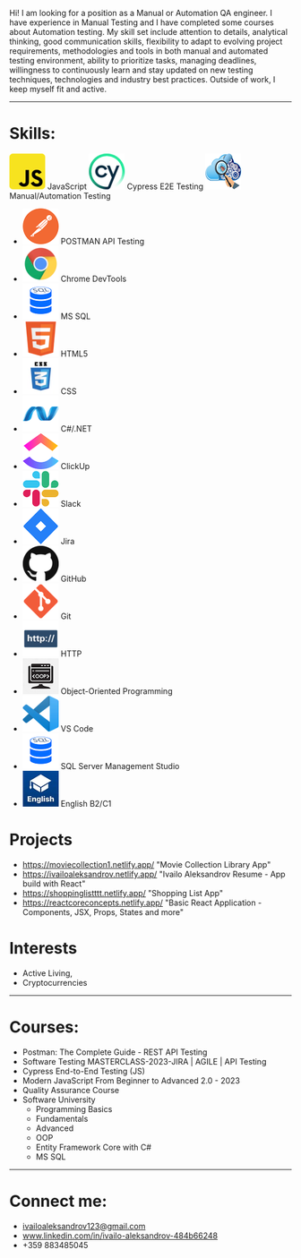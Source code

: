Hi! I am looking for a position as a Manual or Automation QA engineer. I have experience in Manual Testing and I have completed some courses about Automation testing. My skill set include attention to details, analytical thinking, good communication skills, flexibility to adapt to evolving project requirements, methodologies and tools in both manual and automated testing environment, ability to prioritize tasks, managing deadlines, willingness to continuously learn and stay updated on new testing techniques, technologies and industry best practices. Outside of work, I keep myself fit and active.
- - - - - - - - - - - - - - - - - - - - - - - - - - - - - - - - - - - - - - - - - - - 
# Skills:
![](https://github.com/IvailoAleksandrov/IvailoAleksandrovResume/blob/main/src/icons/js.webp) JavaScript
![](https://github.com/IvailoAleksandrov/IvailoAleksandrovResume/blob/main/src/icons/cypress.webp) Cypress E2E Testing 
![](https://github.com/IvailoAleksandrov/IvailoAleksandrovResume/blob/main/src/icons/testautomation.png)Manual/Automation Testing
- ![](https://github.com/IvailoAleksandrov/IvailoAleksandrovResume/blob/main/src/icons/postman.png) POSTMAN API Testing
- ![](https://github.com/IvailoAleksandrov/IvailoAleksandrovResume/blob/main/src/icons/chrome.webp) Chrome DevTools
- ![](https://github.com/IvailoAleksandrov/IvailoAleksandrovResume/blob/main/src/icons/sql.png) MS SQL
- ![](https://github.com/IvailoAleksandrov/IvailoAleksandrovResume/blob/main/src/icons/html.webp) HTML5
- ![](https://github.com/IvailoAleksandrov/IvailoAleksandrovResume/blob/main/src/icons/css.webp) CSS
- ![](https://github.com/IvailoAleksandrov/IvailoAleksandrovResume/blob/main/src/icons/download.webp) C#/.NET
- ![](https://github.com/IvailoAleksandrov/IvailoAleksandrovResume/blob/main/src/icons/clickup.png) ClickUp
- ![](https://github.com/IvailoAleksandrov/IvailoAleksandrovResume/blob/main/src/icons/Slack.png) Slack
- ![](https://github.com/IvailoAleksandrov/IvailoAleksandrovResume/blob/main/src/icons/jira.png) Jira
- ![](https://github.com/IvailoAleksandrov/IvailoAleksandrovResume/blob/main/src/icons/image.webp) GitHub
- ![](https://github.com/IvailoAleksandrov/IvailoAleksandrovResume/blob/main/src/icons/git.webp) Git
- ![](https://github.com/IvailoAleksandrov/IvailoAleksandrovResume/blob/main/src/icons/http.webp) HTTP
- ![](https://github.com/IvailoAleksandrov/IvailoAleksandrovResume/blob/main/src/icons/oop.png) Object-Oriented Programming
- ![](https://github.com/IvailoAleksandrov/IvailoAleksandrovResume/blob/main/src/icons/VS%20Code.webp) VS Code
- ![](https://github.com/IvailoAleksandrov/IvailoAleksandrovResume/blob/main/src/icons/sql.png) SQL Server Management Studio
- ![](https://github.com/IvailoAleksandrov/IvailoAleksandrovResume/blob/main/src/icons/english.jpg) English B2/C1

 
# Projects
- https://moviecollection1.netlify.app/  "Movie Collection Library App"
- https://ivailoaleksandrov.netlify.app/ "Ivailo Aleksandrov Resume - App build with React"
- https://shoppinglistttt.netlify.app/   "Shopping List App"
- https://reactcoreconcepts.netlify.app/    "Basic React Application - Components, JSX, Props, States and more"


# Interests 
- Active Living,
- Cryptocurrencies
- - - - - - - - - - - - - - - - - - - - - - - - - - - - - - - - - - - - - - - - - - - 
# Courses:
- Postman: The Complete Guide - REST API Testing
- Software Testing MASTERCLASS-2023-JIRA | AGILE | API Testing
- Cypress End-to-End Testing (JS)
- Modern JavaScript From Beginner to Advanced 2.0 - 2023
- Quality Assurance Course
- Software University
  - Programming Basics
  - Fundamentals
  - Advanced
  - OOP
  - Entity Framework Core with C#
  - MS SQL
- - - - - - - - - - - - - - - - - - - - - - - - - - - - - - - - - - - - - - - - - - - 
# Connect me:
- ivailoaleksandrov123@gmail.com
- www.linkedin.com/in/ivailo-aleksandrov-484b66248
- +359 883485045
